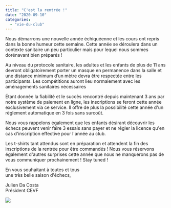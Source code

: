 ```yaml
---
title: "C'est la rentrée !"
date: "2020-09-10"
categories: 
  - "vie-du-club"
---
```


Nous démarrons une nouvelle année échiquéenne et les cours ont repris dans la bonne humeur cette semaine. Cette année se déroulera dans un contexte sanitaire un peu particulier mais pour lequel nous sommes dorénavant bien préparés !

Au niveau du protocole sanitaire, les adultes et les enfants de plus de 11 ans devront obligatoirement porter un masque en permanence dans la salle et une distance minimum d’un mètre devra être respectée entre les participants. Les compétitions auront lieu normalement avec les aménagements sanitaires nécessaires

Étant donnée la fiabilité et le succès rencontré depuis maintenant 3 ans par notre système de paiement en ligne, les inscriptions se feront cette année exclusivement via ce service. Il offre de plus la possibilité cette année d'un règlement automatique en 3 fois sans surcoût.

Nous vous rappelons également que les enfants désirant découvrir les échecs peuvent venir faire 3 essais sans payer et ne régler la licence qu'en cas d'inscription effective pour l'année au club.

Les t-shirts tant attendus sont en préparation et attendent la fin des inscriptions de la rentrée pour être commandés ! Nous vous réservons également d'autres surprises cette année que nous ne manquerons pas de vous communiquer prochainement ! Stay tuned !

En vous souhaitant à toutes et tous  
une très belle saison d'échecs,

Julien Da Costa  
Président CEVF  

![](/wordpress-uploads/2020/09/chessPieces.jpg)
